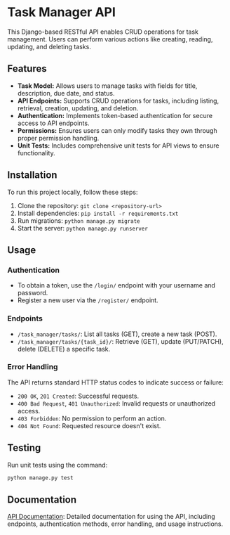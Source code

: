 # Task Manager API

This Django-based RESTful API enables CRUD operations for task management. Users can perform various actions like creating, reading, updating, and deleting tasks.

## Features

- **Task Model:** Allows users to manage tasks with fields for title, description, due date, and status.
- **API Endpoints:** Supports CRUD operations for tasks, including listing, retrieval, creation, updating, and deletion.
- **Authentication:** Implements token-based authentication for secure access to API endpoints.
- **Permissions:** Ensures users can only modify tasks they own through proper permission handling.
- **Unit Tests:** Includes comprehensive unit tests for API views to ensure functionality.

## Installation

To run this project locally, follow these steps:

1. Clone the repository: `git clone <repository-url>`
2. Install dependencies: `pip install -r requirements.txt`
3. Run migrations: `python manage.py migrate`
4. Start the server: `python manage.py runserver`

## Usage

### Authentication

- To obtain a token, use the `/login/` endpoint with your username and password.
- Register a new user via the `/register/` endpoint.

### Endpoints

- `/task_manager/tasks/`: List all tasks (GET), create a new task (POST).
- `/task_manager/tasks/{task_id}/`: Retrieve (GET), update (PUT/PATCH), delete (DELETE) a specific task.

### Error Handling

The API returns standard HTTP status codes to indicate success or failure:

- `200 OK`, `201 Created`: Successful requests.
- `400 Bad Request`, `401 Unauthorized`: Invalid requests or unauthorized access.
- `403 Forbidden`: No permission to perform an action.
- `404 Not Found`: Requested resource doesn't exist.

## Testing

Run unit tests using the command:

```bash
python manage.py test
```

## Documentation
[API Documentation](api-documentation.md): Detailed documentation for using the API, including endpoints, authentication methods, error handling, and usage instructions.
